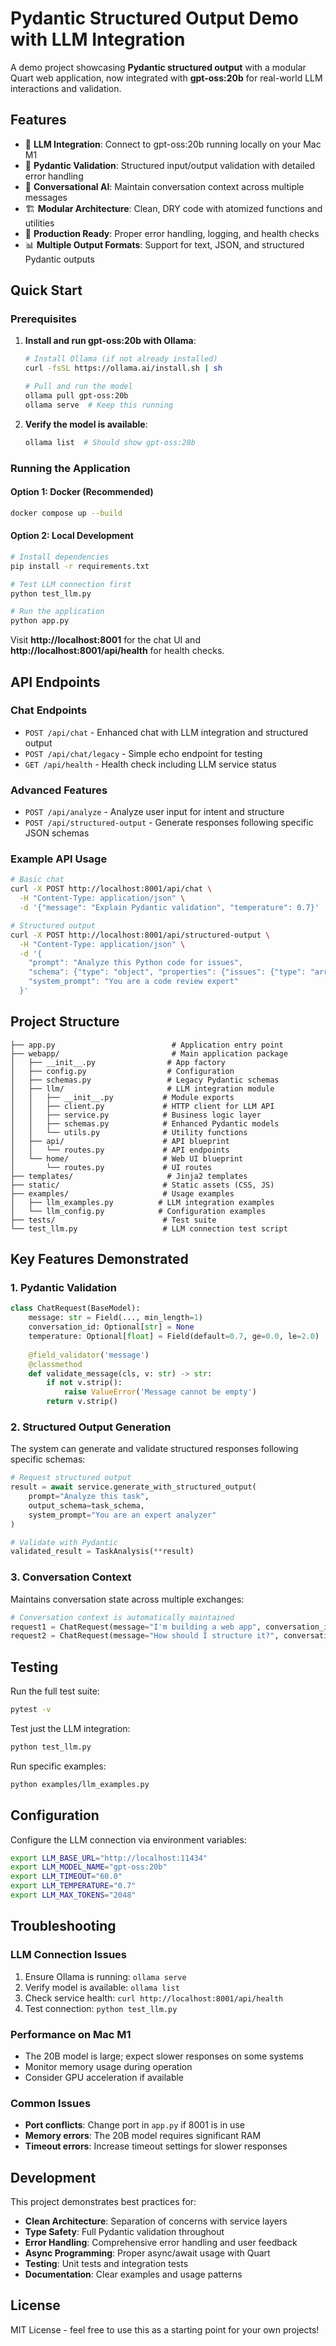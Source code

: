 # Pydantic Structured Output Demo with LLM Integration

A demo project showcasing **Pydantic structured output** with a modular Quart web application, now integrated with **gpt-oss:20b** for real-world LLM interactions and validation.

## Features

- 🤖 **LLM Integration**: Connect to gpt-oss:20b running locally on your Mac M1
- 📝 **Pydantic Validation**: Structured input/output validation with detailed error handling  
- 💬 **Conversational AI**: Maintain conversation context across multiple messages
- 🏗️ **Modular Architecture**: Clean, DRY code with atomized functions and utilities
- 🚀 **Production Ready**: Proper error handling, logging, and health checks
- 📊 **Multiple Output Formats**: Support for text, JSON, and structured Pydantic outputs

## Quick Start

### Prerequisites

1. **Install and run gpt-oss:20b with Ollama**:
   ```bash
   # Install Ollama (if not already installed)
   curl -fsSL https://ollama.ai/install.sh | sh
   
   # Pull and run the model
   ollama pull gpt-oss:20b
   ollama serve  # Keep this running
   ```

2. **Verify the model is available**:
   ```bash
   ollama list  # Should show gpt-oss:20b
   ```

### Running the Application

#### Option 1: Docker (Recommended)
```bash
docker compose up --build
```

#### Option 2: Local Development
```bash
# Install dependencies
pip install -r requirements.txt

# Test LLM connection first
python test_llm.py

# Run the application
python app.py
```

Visit **http://localhost:8001** for the chat UI and **http://localhost:8001/api/health** for health checks.

## API Endpoints

### Chat Endpoints
- `POST /api/chat` - Enhanced chat with LLM integration and structured output
- `POST /api/chat/legacy` - Simple echo endpoint for testing
- `GET /api/health` - Health check including LLM service status

### Advanced Features
- `POST /api/analyze` - Analyze user input for intent and structure
- `POST /api/structured-output` - Generate responses following specific JSON schemas

### Example API Usage

```bash
# Basic chat
curl -X POST http://localhost:8001/api/chat \
  -H "Content-Type: application/json" \
  -d '{"message": "Explain Pydantic validation", "temperature": 0.7}'

# Structured output
curl -X POST http://localhost:8001/api/structured-output \
  -H "Content-Type: application/json" \
  -d '{
    "prompt": "Analyze this Python code for issues",
    "schema": {"type": "object", "properties": {"issues": {"type": "array"}}},
    "system_prompt": "You are a code review expert"
  }'
```

## Project Structure

```
├── app.py                          # Application entry point
├── webapp/                         # Main application package
│   ├── __init__.py                # App factory
│   ├── config.py                  # Configuration
│   ├── schemas.py                 # Legacy Pydantic schemas
│   ├── llm/                       # LLM integration module
│   │   ├── __init__.py           # Module exports
│   │   ├── client.py             # HTTP client for LLM API
│   │   ├── service.py            # Business logic layer
│   │   ├── schemas.py            # Enhanced Pydantic models
│   │   └── utils.py              # Utility functions
│   ├── api/                      # API blueprint
│   │   └── routes.py             # API endpoints
│   └── home/                     # Web UI blueprint
│       └── routes.py             # UI routes
├── templates/                     # Jinja2 templates
├── static/                       # Static assets (CSS, JS)
├── examples/                     # Usage examples
│   ├── llm_examples.py          # LLM integration examples
│   └── llm_config.py            # Configuration examples
├── tests/                        # Test suite
└── test_llm.py                   # LLM connection test script
```

## Key Features Demonstrated

### 1. Pydantic Validation
```python
class ChatRequest(BaseModel):
    message: str = Field(..., min_length=1)
    conversation_id: Optional[str] = None
    temperature: Optional[float] = Field(default=0.7, ge=0.0, le=2.0)
    
    @field_validator('message')
    @classmethod
    def validate_message(cls, v: str) -> str:
        if not v.strip():
            raise ValueError('Message cannot be empty')
        return v.strip()
```

### 2. Structured Output Generation
The system can generate and validate structured responses following specific schemas:

```python
# Request structured output
result = await service.generate_with_structured_output(
    prompt="Analyze this task",
    output_schema=task_schema,
    system_prompt="You are an expert analyzer"
)

# Validate with Pydantic
validated_result = TaskAnalysis(**result)
```

### 3. Conversation Context
Maintains conversation state across multiple exchanges:

```python
# Conversation context is automatically maintained
request1 = ChatRequest(message="I'm building a web app", conversation_id="conv_123")
request2 = ChatRequest(message="How should I structure it?", conversation_id="conv_123")
```

## Testing

Run the full test suite:
```bash
pytest -v
```

Test just the LLM integration:
```bash
python test_llm.py
```

Run specific examples:
```bash
python examples/llm_examples.py
```

## Configuration

Configure the LLM connection via environment variables:

```bash
export LLM_BASE_URL="http://localhost:11434"
export LLM_MODEL_NAME="gpt-oss:20b"
export LLM_TIMEOUT="60.0"
export LLM_TEMPERATURE="0.7"
export LLM_MAX_TOKENS="2048"
```

## Troubleshooting

### LLM Connection Issues
1. Ensure Ollama is running: `ollama serve`
2. Verify model is available: `ollama list`
3. Check service health: `curl http://localhost:8001/api/health`
4. Test connection: `python test_llm.py`

### Performance on Mac M1
- The 20B model is large; expect slower responses on some systems
- Monitor memory usage during operation
- Consider GPU acceleration if available

### Common Issues
- **Port conflicts**: Change port in `app.py` if 8001 is in use
- **Memory errors**: The 20B model requires significant RAM
- **Timeout errors**: Increase timeout settings for slower responses

## Development

This project demonstrates best practices for:
- **Clean Architecture**: Separation of concerns with service layers
- **Type Safety**: Full Pydantic validation throughout
- **Error Handling**: Comprehensive error handling and user feedback
- **Async Programming**: Proper async/await usage with Quart
- **Testing**: Unit tests and integration tests
- **Documentation**: Clear examples and usage patterns

## License

MIT License - feel free to use this as a starting point for your own projects!
